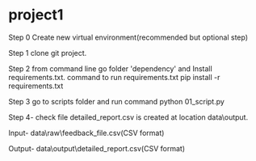 # project1
Step 0 Create new virtual environment(recommended but optional step)

Step 1 clone git project.

Step 2 from command line go folder 'dependency' and Install requirements.txt.
      command to run requirements.txt
          pip install -r requirements.txt
          
Step 3 go to scripts folder and run command 
          python 01_script.py

Step 4- check file detailed_report.csv  is created at location data\output.


Input- data\raw\feedback_file.csv(CSV format)

Output- data\output\detailed_report.csv(CSV format)



